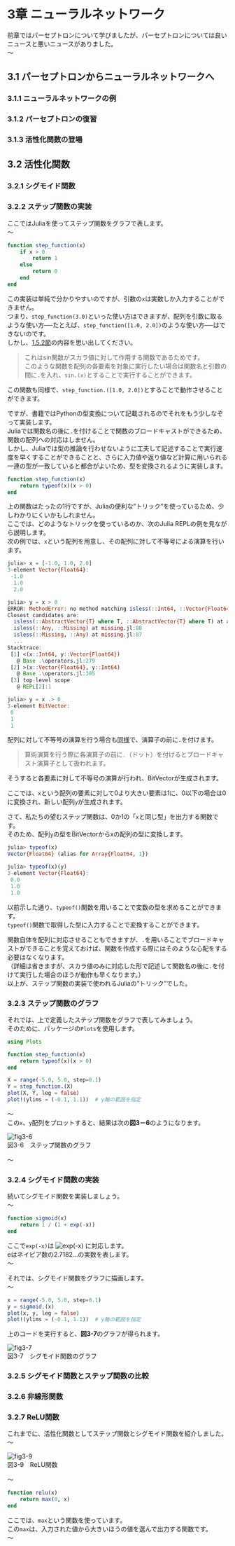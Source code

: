 # 3章 ニューラルネットワーク

前章ではパーセプトロンについて学びましたが、パーセプトロンについては良いニュースと悪いニュースがありました。  
～  

## 3.1 パーセプトロンからニューラルネットワークへ
### 3.1.1 ニューラルネットワークの例
### 3.1.2 パーセプトロンの復習
### 3.1.3 活性化関数の登場
## 3.2 活性化関数
### 3.2.1 シグモイド関数
### 3.2.2 ステップ関数の実装

ここではJuliaを使ってステップ関数をグラフで表します。  
～  

```julia
function step_function(x)
    if x > 0
        return 1
    else
        return 0
    end
end
```

この実装は単純で分かりやすいのですが、引数の`x`は実数しか入力することができません。  
つまり、`step_function(3.0)`といった使い方はできますが、配列を引数に取るような使い方──たとえば、`step_function([1.0, 2.0])`のような使い方──はできないのです。  
しかし、[1.5.2節](./md/ch01.md#152-単純なグラフ描画)の内容を思い出してください。  

> これはsin関数がスカラ値に対して作用する関数であるためです。  
> このような関数を配列の各要素を対象に実行したい場合は関数名と引数の間に`.`を入れ、`sin.(x)`とすることで実行することができます。  

この関数も同様で、`step_function.([1.0, 2.0])`とすることで動作させることができます。  

ですが、書籍ではPythonの型変換について記載されるのでそれをもう少しなぞって実装します。  
Juliaでは関数名の後に`.`を付けることで関数のブロードキャストができるため、関数の配列への対応はしません。  
しかし、Juliaでは型の推論を行わせないように工夫して記述することで実行速度を早くすることができることと、さらに入力値や返り値など計算に用いられる一連の型が一致していると都合がよいため、型を変換されるように実装します。  

```julia
function step_function(x)
    return typeof(x)(x > 0)
end
```

上の関数はたったの1行ですが、Juliaの便利な”トリック”を使っているため、少しわかりにくいかもしれません。  
ここでは、どのようなトリックを使っているのか、次のJulia REPLの例を見ながら説明します。  
次の例では、`x`という配列を用意し、その配列に対して不等号による演算を行います。  

```julia
julia> x = [-1.0, 1.0, 2.0]
3-element Vector{Float64}:
 -1.0
  1.0
  2.0

julia> y = x > 0
ERROR: MethodError: no method matching isless(::Int64, ::Vector{Float64})
Closest candidates are:
  isless(::AbstractVector{T} where T, ::AbstractVector{T} where T) at abstractarray.jl:1989
  isless(::Any, ::Missing) at missing.jl:88
  isless(::Missing, ::Any) at missing.jl:87
  ...
Stacktrace:
 [1] <(x::Int64, y::Vector{Float64})
   @ Base .\operators.jl:279
 [2] >(x::Vector{Float64}, y::Int64)
   @ Base .\operators.jl:305
 [3] top-level scope
   @ REPL[2]:1

julia> y = x .> 0
3-element BitVector:
 0
 1
 1
```

配列に対して不等号の演算を行う場合も[同様](./md/ch01.md#137-ブロードキャスト)で、演算子の前に`.`を付けます。  
> 算術演算を行う際に各演算子の前に`.`（ドット）を付けるとブロードキャスト演算子として扱われます。

そうすると各要素に対して不等号の演算が行われ、BitVectorが生成されます。  

ここでは、`x`という配列の要素に対して0より大きい要素は1に、0以下の場合は0に変換され、新しい配列`y`が生成されます。  

さて、私たちの望むステップ関数は、0か1の「`x`と同じ型」を出力する関数です。  
そのため、配列`y`の型をBitVectorからxの配列の型に変換します。  

```julia
julia> typeof(x)
Vector{Float64} (alias for Array{Float64, 1})

julia> typeof(x)(y)
3-element Vector{Float64}:
 0.0
 1.0
 1.0
```

以前示した通り、`typeof()`関数を用いることで変数の型を求めることができます。  
`typeof()`関数で取得した型に入力することで変換することができます。  

関数自体を配列に対応させることもできますが、`.`を用いることでブロードキャストができることを覚えておけば、関数を作成する際にはそのような心配をする必要はなくなります。  
（詳細は省きますが、スカラ値のみに対応した形で記述して関数名の後に`.`を付けて実行した場合のほうが動作も早くなります。）  
以上が、ステップ関数の実装で使われるJuliaの”トリック”でした。  

### 3.2.3 ステップ関数のグラフ

それでは、上で定義したステップ関数をグラフで表してみましょう。  
そのために、パッケージの`Plots`を使用します。  

```julia
using Plots

function step_function(x)
    return typeof(x)(x > 0)
end

X = range(-5.0, 5.0, step=0.1)
Y = step_function.(X)
plot(X, Y, leg = false)
plot!(ylims = (-0.1, 1.1))  # y軸の範囲を指定
```

～  
この`x`、`y`配列をプロットすると、結果は次の**図3－6**のようになります。  

![fig3-6](../image/ch03/fig03-06.png)  
図3-6　ステップ関数のグラフ  

～  

### 3.2.4 シグモイド関数の実装

続いてシグモイド関数を実装しましょう。  
～  

```julia
function sigmoid(x)
    return 1 / (1 + exp(-x))    
end
```

ここで`exp(-x)`は
![exp(-x)](https://render.githubusercontent.com/render/math?math=e^{-x})
に対応します。  
eはネイピア数の2.7182...の実数を表します。  
～  

それでは、シグモイド関数をグラフに描画します。  
～  

```julia
x = range(-5.0, 5.0, step=0.1)
y = sigmoid.(x)
plot(x, y, leg = false)
plot!(ylims = (-0.1, 1.1))  # y軸の範囲を指定
```

上のコードを実行すると、**図3-7**のグラフが得られます。  

![fig3-7](../image/ch03/fig03-07.png)  
図3-7　シグモイド関数のグラフ

### 3.2.5 シグモイド関数とステップ関数の比較
### 3.2.6 非線形関数
### 3.2.7 ReLU関数

これまでに、活性化関数としてステップ関数とシグモイド関数を紹介しました。  
～  

![fig3-9](../image/ch03/fig03-09.png)  
図3-9　ReLU関数  

～  

```julia
function relu(x)
    return max(0, x)
end
```

ここでは、`max`という関数を使っています。  
この`max`は、入力された値から大きいほうの値を選んで出力する関数です。  
～  
